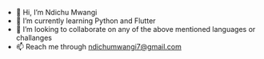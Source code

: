 - 👋 Hi, I’m Ndichu Mwangi
- 🌱 I’m currently learning Python and Flutter
- 💞️ I’m looking to collaborate on any of the above mentioned languages or challanges
- 📫 Reach me through ndichumwangi7@gmail.com

<!---
Ndxxxu-Ndichu/Ndxxxu-Ndichu is a ✨ special ✨ repository because its `README.md` (this file) appears on your GitHub profile.
You can click the Preview link to take a look at your changes.
--->

